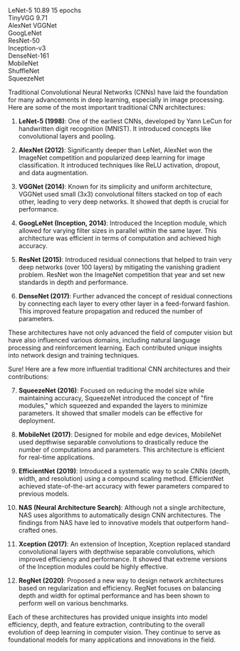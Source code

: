 LeNet-5	10.89 15 epochs  
TinyVGG 9.71  
AlexNet	
VGGNet	
GoogLeNet	
ResNet-50	
Inception-v3	 
DenseNet-161	
MobileNet	 
ShuffleNet	 
SqueezeNet	 

Traditional Convolutional Neural Networks (CNNs) have laid the foundation for many advancements in deep learning, especially in image processing. Here are some of the most important traditional CNN architectures:

1. **LeNet-5 (1998)**: One of the earliest CNNs, developed by Yann LeCun for handwritten digit recognition (MNIST). It introduced concepts like convolutional layers and pooling.

2. **AlexNet (2012)**: Significantly deeper than LeNet, AlexNet won the ImageNet competition and popularized deep learning for image classification. It introduced techniques like ReLU activation, dropout, and data augmentation.

3. **VGGNet (2014)**: Known for its simplicity and uniform architecture, VGGNet used small (3x3) convolutional filters stacked on top of each other, leading to very deep networks. It showed that depth is crucial for performance.

4. **GoogLeNet (Inception, 2014)**: Introduced the Inception module, which allowed for varying filter sizes in parallel within the same layer. This architecture was efficient in terms of computation and achieved high accuracy.

5. **ResNet (2015)**: Introduced residual connections that helped to train very deep networks (over 100 layers) by mitigating the vanishing gradient problem. ResNet won the ImageNet competition that year and set new standards in depth and performance.

6. **DenseNet (2017)**: Further advanced the concept of residual connections by connecting each layer to every other layer in a feed-forward fashion. This improved feature propagation and reduced the number of parameters.

These architectures have not only advanced the field of computer vision but have also influenced various domains, including natural language processing and reinforcement learning. Each contributed unique insights into network design and training techniques.

Sure! Here are a few more influential traditional CNN architectures and their contributions:

7. **SqueezeNet (2016)**: Focused on reducing the model size while maintaining accuracy, SqueezeNet introduced the concept of "fire modules," which squeezed and expanded the layers to minimize parameters. It showed that smaller models can be effective for deployment.

8. **MobileNet (2017)**: Designed for mobile and edge devices, MobileNet used depthwise separable convolutions to drastically reduce the number of computations and parameters. This architecture is efficient for real-time applications.

9. **EfficientNet (2019)**: Introduced a systematic way to scale CNNs (depth, width, and resolution) using a compound scaling method. EfficientNet achieved state-of-the-art accuracy with fewer parameters compared to previous models.

10. **NAS (Neural Architecture Search)**: Although not a single architecture, NAS uses algorithms to automatically design CNN architectures. The findings from NAS have led to innovative models that outperform hand-crafted ones.

11. **Xception (2017)**: An extension of Inception, Xception replaced standard convolutional layers with depthwise separable convolutions, which improved efficiency and performance. It showed that extreme versions of the Inception modules could be highly effective.

12. **RegNet (2020)**: Proposed a new way to design network architectures based on regularization and efficiency. RegNet focuses on balancing depth and width for optimal performance and has been shown to perform well on various benchmarks.

Each of these architectures has provided unique insights into model efficiency, depth, and feature extraction, contributing to the overall evolution of deep learning in computer vision. They continue to serve as foundational models for many applications and innovations in the field.